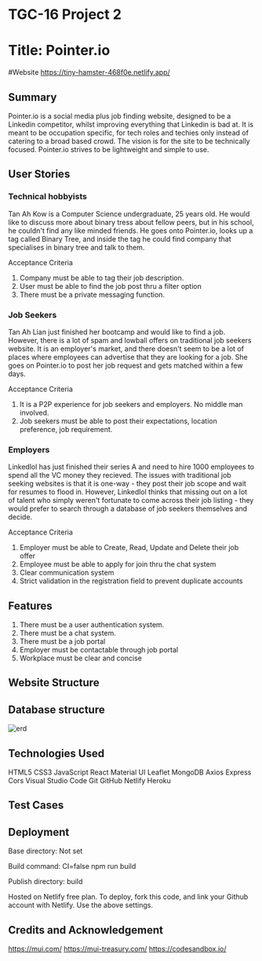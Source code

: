 # TGC-16 Project 2

# Title: Pointer.io
#Website
https://tiny-hamster-468f0e.netlify.app/
## Summary

Pointer.io is a social media plus job finding website, designed to be a Linkedin competitor, whilst improving everything that Linkedin is bad at. It is meant to be occupation specific, for tech roles and techies only instead of catering to a broad based crowd. The vision is for the site to be technically focused. Pointer.io strives to be lightweight and simple to use. 

## User Stories

### Technical hobbyists

Tan Ah Kow is a Computer Science undergraduate, 25 years old. He would like to discuss more about binary tress about fellow peers, but in his school, he couldn't find any like minded friends. He goes onto Pointer.io, looks up a tag called Binary Tree, and inside the tag he could find company that specialises in binary tree and talk to them.

Acceptance Criteria
1. Company must be able to tag their job description.
2. User must be able to find the job post thru a filter option
3. There must be a private messaging function.



### Job Seekers
Tan Ah Lian just finished her bootcamp and would like to find a job. However, there is a lot of spam and lowball offers on traditional job seekers website. It is an employer's market, and there doesn't seem to be a lot of places where employees can advertise that they are looking for a job. She goes on Pointer.io to post her job request and gets matched within a few days.

Acceptance Criteria
1. It is a P2P experience for job seekers and employers. No middle man involved. 
2. Job seekers must be able to post their expectations, location preference, job requirement. 

### Employers
Linkedlol has just finished their series A and need to hire 1000 employees to spend all the VC money they recieved. The issues with traditional job seeking websites is that it is one-way - they post their job scope and wait for resumes to flood in. However, Linkedlol thinks that missing out on a lot of talent who simply weren't fortunate to come across their job listing - they would prefer to search through a database of job seekers themselves and decide.

Acceptance Criteria
1. Employer must be able to Create, Read, Update and Delete their job offer
2. Employee must be able to apply for join thru the chat system
3. Clear communication system
4. Strict validation in the registration field to prevent duplicate accounts

## Features

1. There must be a user authentication system.
2. There must be a chat system. 
3. There must be a job portal
4. Employer must be contactable through job portal
5. Workplace must be clear and concise


## Website Structure

## Database structure
![erd](https://user-images.githubusercontent.com/26456566/162623718-81b6e508-be51-4fb4-a2e0-f5f86f90fdb2.png)
## Technologies Used

HTML5
CSS3
JavaScript
React
Material UI
Leaflet
MongoDB
Axios
Express
Cors
Visual Studio Code
Git
GitHub
Netlify
Heroku

## Test Cases

## Deployment



Base directory: Not set

Build command: CI=false npm run build

Publish directory: build

Hosted on Netlify free plan. To deploy, fork this code, and link your Github account with Netlify. Use the above settings. 

## Credits and Acknowledgement
https://mui.com/
https://mui-treasury.com/
https://codesandbox.io/
